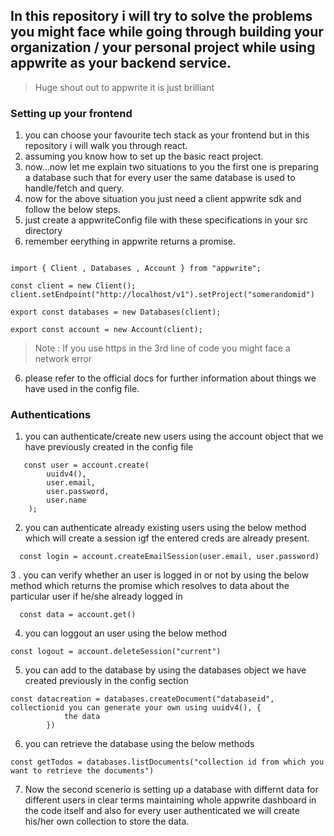 ## In this repository i will try to solve the problems you might face while going through building your organization / your personal project while using appwrite as your backend service.

> Huge shout out to appwrite it is just brilliant 

### Setting up your frontend 

1. you can choose your favourite tech stack as your frontend but in this repository i will walk you through react.
2. assuming you know how to set up the basic react project.
3. now...now let me explain two situations to you the first one is preparing a database such that for every user the same database is used to handle/fetch and query.
4. now for the above situation you just need a client appwrite sdk and follow the below steps.
5. just create a appwriteConfig file with these specifications in your src directory
6. remember eerything in appwrite returns a promise.

```

import { Client , Databases , Account } from "appwrite";

const client = new Client();
client.setEndpoint("http://localhost/v1").setProject("somerandomid")

export const databases = new Databases(client);

export const account = new Account(client);

```

> Note : If you use https in the 3rd line of code you might face a network error

6. please refer to the official docs for further information about things we have used in the config file.

### Authentications 

1. you can authenticate/create new users using the account object that we have previously created in the config file

```
   const user = account.create(
        uuidv4(),
        user.email,
        user.password,
        user.name
    );
```

2. you can authenticate already existing users using the below method which will create a session igf the entered creds are already present.

```
  const login = account.createEmailSession(user.email, user.password)
```

3 . you can verify whether an user is logged in or not by using the below method which returns the promise which resolves to data about the particular user if he/she already logged in 

```
  const data = account.get()
```

4. you can loggout an user using the below method 

```
const logout = account.deleteSession("current")
```

5. you can add to the database by using the databases object we have created previously in the config section

```
const datacreation = databases.createDocument("databaseid", collectionid you can generate your own using uuidv4(), {
            the data
        })
```

6. you can retrieve the database using the below methods

```
const getTodos = databases.listDocuments("collection id from which you want to retrieve the documents")
```


7. Now the second scenerio is setting up a database with differnt data for different users in clear terms maintaining whole appwrite dashboard in the code  itself and also for every user authenticated we will create his/her own collection to store the data.


